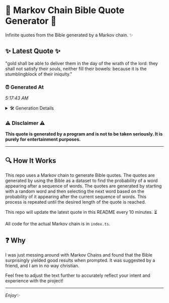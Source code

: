 # 📖 Markov Chain Bible Quote Generator 📖

Infinite quotes from the Bible generated by a Markov chain. ✨

## ✨ Latest Quote ✨
"gold shall be able to deliver them in the day of the wrath of the lord: they shall not satisfy their souls, neither fill their bowels: because it is the stumblingblock of their iniquity."

### ⏰ Generated At
*5:17:43 AM*

<details>
    <summary>🛠️ Generation Details</summary>
    <p>
        <strong>🌱 Seed:</strong> gold<br>
        <strong>🔄 Iterations:</strong> 33<br>
        <strong>📜 Context History:</strong><br>[ gold ]: shall<br>[ gold, shall ]: be<br>[ gold, shall, be ]: able<br>[ gold, shall, be, able ]: to<br>[ gold, shall, be, able, to ]: deliver<br>[ gold, shall, be, able, to, deliver ]: them<br>[ shall, be, able, to, deliver, them ]: in<br>[ be, able, to, deliver, them, in ]: the<br>[ able, to, deliver, them, in, the ]: day<br>[ to, deliver, them, in, the, day ]: of<br>[ deliver, them, in, the, day, of ]: the<br>[ them, in, the, day, of, the ]: wrath<br>[ in, the, day, of, the, wrath ]: of<br>[ the, day, of, the, wrath, of ]: the<br>[ day, of, the, wrath, of, the ]: lord:<br>[ of, the, wrath, of, the, lord: ]: they<br>[ the, wrath, of, the, lord:, they ]: shall<br>[ wrath, of, the, lord:, they, shall ]: not<br>[ of, the, lord:, they, shall, not ]: satisfy<br>[ the, lord:, they, shall, not, satisfy ]: their<br>[ lord:, they, shall, not, satisfy, their ]: souls,<br>[ they, shall, not, satisfy, their, souls, ]: neither<br>[ shall, not, satisfy, their, souls,, neither ]: fill<br>[ not, satisfy, their, souls,, neither, fill ]: their<br>[ satisfy, their, souls,, neither, fill, their ]: bowels:<br>[ their, souls,, neither, fill, their, bowels: ]: because<br>[ souls,, neither, fill, their, bowels:, because ]: it<br>[ neither, fill, their, bowels:, because, it ]: is<br>[ fill, their, bowels:, because, it, is ]: the<br>[ their, bowels:, because, it, is, the ]: stumblingblock<br>[ bowels:, because, it, is, the, stumblingblock ]: of<br>[ because, it, is, the, stumblingblock, of ]: their<br>[ it, is, the, stumblingblock, of, their ]: iniquity.<br>
    </p>
</details>

### ⚠️ Disclaimer ⚠️
**This quote is generated by a program and is not to be taken seriously. It is purely for entertainment purposes.**

---

## 🔍 How It Works

This repo uses a Markov chain to generate Bible quotes. The quotes are generated by using the Bible as a dataset to find the probability of a word appearing after a sequence of words. The quotes are generated by starting with a random word and then selecting the next word based on the probability of it appearing after the current sequence of words. This process is repeated until the desired length of the quote is reached.

This repo will update the latest quote in this README every 10 minutes. ⏳

All code for the actual Markov chain is in `index.ts`.

## ❓ Why

I was just messing around with Markov Chains and found that the Bible surprisingly yielded good results when prompted. 
It was suggested by a friend, and I am in no way christian.

Feel free to adjust the text further to accurately reflect your intent and experience with the project!

---

*Enjoy*✨
